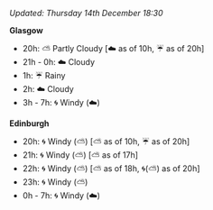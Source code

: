 *Updated: Thursday 14th December 18:30*

**Glasgow**

* 20h: :partly_sunny: Partly Cloudy [:cloud: as of 10h, :umbrella: as of 20h]
* 21h - 0h: :cloud: Cloudy
* 1h: :umbrella: Rainy
* 2h: :cloud: Cloudy
* 3h - 7h: :cyclone: Windy (:cloud:)

**Edinburgh**

* 20h: :cyclone: Windy (:partly_sunny:) [:partly_sunny: as of 10h, :umbrella: as of 20h]
* 21h: :cyclone: Windy (:partly_sunny:) [:partly_sunny: as of 17h]
* 22h: :cyclone: Windy (:partly_sunny:) [:partly_sunny: as of 18h, :cyclone:(:partly_sunny:) as of 20h]
* 23h: :cyclone: Windy (:partly_sunny:)
* 0h - 7h: :cyclone: Windy (:cloud:)
